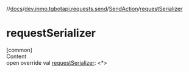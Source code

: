 //[docs](../../../index.md)/[dev.inmo.tgbotapi.requests.send](../index.md)/[SendAction](index.md)/[requestSerializer](request-serializer.md)



# requestSerializer  
[common]  
Content  
open override val [requestSerializer](request-serializer.md): <*>  



